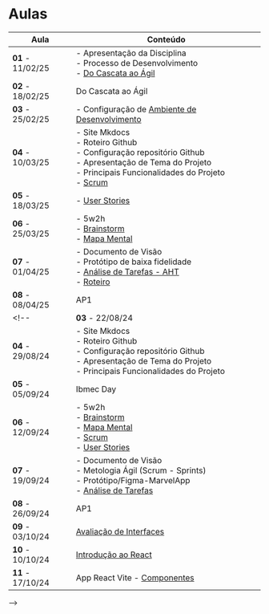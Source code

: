 # Aulas

| Aula | Conteúdo |
|----------|----------|
| __01__ - 11/02/25   | - Apresentação da Disciplina <br> - Processo de Desenvolvimento <br> - [Do Cascata ao Ágil](../assets/Aulas/Do%20Cascata%20ao%20Ágil%20-%20Front-End.pdf)|
| __02__ - 18/02/25   | Do Cascata ao Ágil |
| __03__ - 25/02/25   | - Configuração de [ Ambiente de Desenvolvimento](https://liveestacio-my.sharepoint.com/:w:/g/personal/00661711722_professores_ibmec_edu_br/EU2fCcJwgTFLvWNyOSUtNWABAykAdvtuiY2eOTitau10zA?e=NyuXZm)<br> |
| __04__ - 10/03/25   | - Site Mkdocs <br>- Roteiro Github <br>- Configuração repositório Github <br>- Apresentação de Tema do Projeto<br>- Principais Funcionalidades do Projeto <br>- [Scrum](../assets/Aulas/Mapa+do+Scrum+Framework+utilizado+nas+aulas.pdf) | 
|__05__ - 18/03/25   | - [User Stories](../assets/Aulas/Scrum.pdf) |
| __06__ - 25/03/25   | - 5w2h <br>- [Brainstorm](../assets/Aulas/O%20processo%20de brainstorm.pdf)<br>- [Mapa Mental](../assets/Aulas/Mapa%20Mental.pdf) |
| __07__ - 01/04/25   | - Documento de Visão <br> - Protótipo de baixa fidelidade <br> - [Análise de Tarefas - AHT](../assets/Aulas/Análise%20de%20Tarefas.pdf) <br> - [Roteiro](https://jonh-carvalho.github.io/PFE_25.1_8001/_Disciplina/Roteiros/EpicsFeaturesUserStories/) |
| __08__ - 08/04/25   | AP1 |
<!-- | __03__ - 22/08/24   | - Apresentação de Tema do Projeto<br>- Configuração de [ Ambiente de Desenvolvimento](https://liveestacio-my.sharepoint.com/:w:/g/personal/00661711722_professores_ibmec_edu_br/EU2fCcJwgTFLvWNyOSUtNWABAykAdvtuiY2eOTitau10zA?e=NyuXZm)<br> |
| __04__ - 29/08/24   | - Site Mkdocs<br>- Roteiro Github<br>- Configuração repositório Github<br>- Apresentação de Tema do Projeto<br>- Principais Funcionalidades do Projeto |
| __05__ - 05/09/24   | Ibmec Day |
| __06__ - 12/09/24   | - 5w2h<br>- [Brainstorm](../assets/Aulas/O%20processo%20de brainstorm.pdf)<br>- [Mapa Mental](../assets/Aulas/Mapa%20Mental.pdf)<br>- [Scrum](../assets/Aulas/Mapa+do+Scrum+Framework+utilizado+nas+aulas.pdf)<br>- [User Stories](../assets/Aulas/Scrum.pdf) |
| __07__ - 19/09/24   | - Documento de Visão<br>- Metologia Ágil (Scrum - Sprints)<br>- Protótipo/Figma-MarvelApp<br>- [Análise de Tarefas](../assets/Aulas/Análise%20de%20Tarefas.pdf) |
| __08__ - 26/09/24   | AP1 |
| __09__ - 03/10/24   | [Avaliação de Interfaces](../assets/Aulas/Avaliação_de_Interfaces.pdf) | 
| __10__ - 10/10/24   | [Introdução ao React](../assets/Aulas/Introducao-ao-Reactjs.pdf) | 
| __11__ - 17/10/24   | App React Vite - [Componentes](../_Disciplina/Roteiros/React/Componentes.md) | 
-->